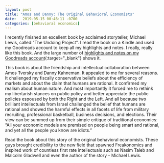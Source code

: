 ```yaml
---
layout: post
title: "Amos and Danny: The Original Behavioral Economists"
date:   2019-05-15 00:46:11 -0700
categories: [behavioral economics]
---
```


I recently finished an excellent book by acclaimed storyteller, Michael Lewis, called "The Undoing Project". <!--more--> I read the book on a Kindle and used my Goodreads account to keep all my highlights and notes. I really, really like this book. And the large number of [highlights and notes on my Goodreads account](https://www.goodreads.com/notes/30364647-the-undoing-project/93287960-mark?ref=abp){:target="_blank"} shows it. 

This book is about the friendship and intellectual collaboration between Amos Tversky and Danny Kahneman. It appealed to me for several reasons. It challenged my fiscally conservative beliefs about the efficiency of markets and about the claim that humans are rational. It confirmed my realism about human nature. And most importantly it forced me to rethink my libertarish stances on public policy and better appreciate the public policies espoused by both the Right and the Left. And all because two brilliant intellectuals from Israel challenged the belief that humans are rational and showed the harmful effects in all facets of life from military recruiting, professional basketball, business decisions, and elections. Their view can be summed up from their simple critique of traditional economics: “All your economic models are premised on people being smart and rational, and yet all the people you know are idiots.”

Read the book about this story of the original behavioral economists. These guys brought credibility to the new field that spawned Freakonomics and inspired work of countless first rate intellectuals such as Nasim Taleb and Malcolm Gladwell and even the author of the story - Michael Lewis.   
